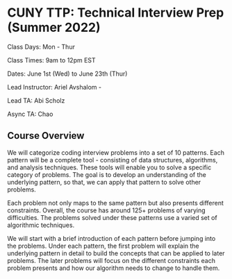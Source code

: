 # CUNY TTP: Technical Interview Prep (Summer 2022)

Class Days: Mon - Thur

Class Times: 9am to 12pm EST

Dates: June 1st (Wed) to June 23th (Thur)    

Lead Instructor: Ariel Avshalom - <csciprofessor AT gmail DOT com>

Lead TA: Abi Scholz

Async TA: Chao

## Course Overview
We will categorize coding interview problems into a set of 10 patterns. Each pattern will be a complete tool - consisting of data structures, algorithms, and analysis techniques. These tools will enable you to solve a specific category of problems. The goal is to develop an understanding of the underlying pattern, so that, we can apply that pattern to solve other problems.

Each problem not only maps to the same pattern but also presents different constraints. Overall, the course has around 125+ problems of varying difficulties. The problems solved under these patterns use a varied set of algorithmic techniques.

We will start with a brief introduction of each pattern before jumping into the problems. Under each pattern, the first problem will explain the underlying pattern in detail to build the concepts that can be applied to later problems. The later problems will focus on the different constraints each problem presents and how our algorithm needs to change to handle them.
